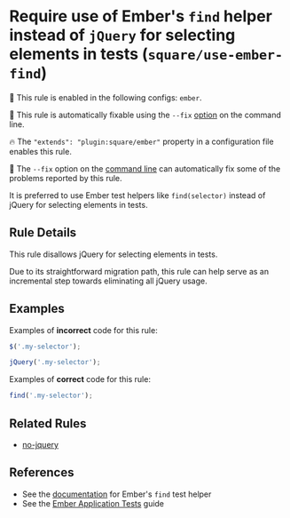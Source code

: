 # Require use of Ember's `find` helper instead of `jQuery` for selecting elements in tests (`square/use-ember-find`)

💼 This rule is enabled in the following configs: `ember`.

🔧 This rule is automatically fixable using the `--fix` [option](https://eslint.org/docs/latest/user-guide/command-line-interface#--fix) on the command line.

<!-- end rule header -->

🔥 The `"extends": "plugin:square/ember"` property in a configuration file enables this rule.

🔧 The `--fix` option on the [command line](https://eslint.org/docs/user-guide/command-line-interface#fixing-problems) can automatically fix some of the problems reported by this rule.

It is preferred to use Ember test helpers like `find(selector)` instead of jQuery for selecting elements in tests.

## Rule Details

This rule disallows jQuery for selecting elements in tests.

Due to its straightforward migration path, this rule can help serve as an incremental step towards eliminating all jQuery usage.

## Examples

Examples of **incorrect** code for this rule:

```js
$('.my-selector');
```

```js
jQuery('.my-selector');
```

Examples of **correct** code for this rule:

```js
find('.my-selector');
```

## Related Rules

- [no-jquery](https://github.com/ember-cli/eslint-plugin-ember/blob/master/docs/rules/no-jquery.md)

## References

- See the [documentation](https://github.com/emberjs/ember-test-helpers/blob/master/API.md#find) for Ember's `find` test helper
- See the [Ember Application Tests](https://guides.emberjs.com/release/testing/acceptance/) guide
